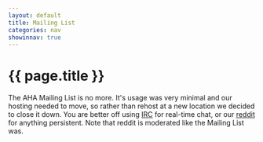 ```yaml
---
layout: default
title: Mailing List
categories: nav
showinnav: true
---
```


# {{ page.title }}

 The AHA Mailing List is no more. It's usage was very minimal and our hosting needed to move, so rather than rehost at a new location we decided to close it down. You are better off using [IRC]({{site.ircpage}}) for real-time chat, or our [reddit]({{site.redditpage}}) for anything persistent. Note that reddit is moderated like the Mailing List was.
